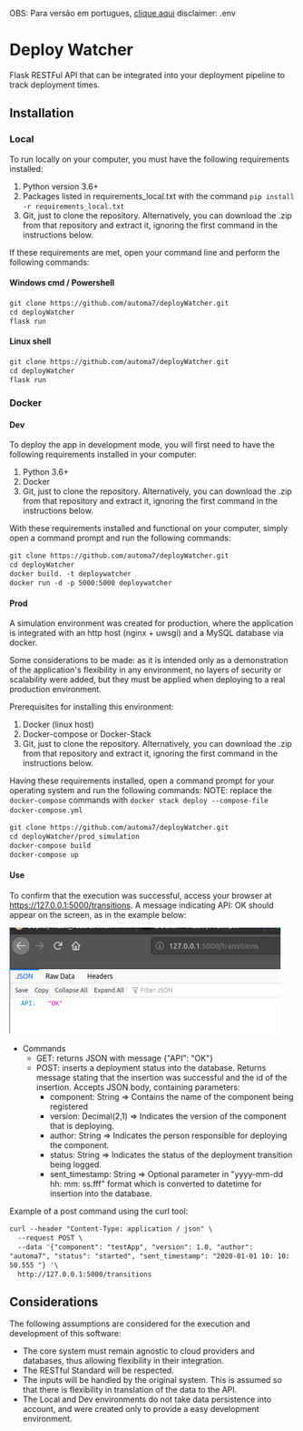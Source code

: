 OBS: Para versão em portugues, [clique aqui](README_ptBR.md)
disclaimer: .env 
# Deploy Watcher

Flask RESTFul API that can be integrated into your deployment pipeline to track deployment times.

## Installation

### Local
To run locally on your computer, you must have the following requirements installed:
1. Python version 3.6+
2. Packages listed in requirements_local.txt with the command `pip install -r requirements_local.txt`
3. Git, just to clone the repository. Alternatively, you can download the .zip from that repository and extract it,
ignoring the first command in the instructions below.

If these requirements are met, open your command line and perform the following commands:
#### Windows cmd / Powershell
    git clone https://github.com/automa7/deployWatcher.git
    cd deployWatcher
    flask run
    
#### Linux shell
    git clone https://github.com/automa7/deployWatcher.git
    cd deployWatcher
    flask run

### Docker
#### Dev
To deploy the app in development mode, you will first need to have the following requirements installed in your
computer:
1. Python 3.6+
2. Docker
3. Git, just to clone the repository. Alternatively, you can download the .zip from that repository and extract it,
ignoring the first command in the instructions below.

With these requirements installed and functional on your computer, simply open a command prompt and run the following
commands:

    git clone https://github.com/automa7/deployWatcher.git
    cd deployWatcher
    docker build. -t deploywatcher
    docker run -d -p 5000:5000 deploywatcher

#### Prod
A simulation environment was created for production, where the application is integrated with an http host (nginx + 
uwsgi) and a MySQL database via docker.

Some considerations to be made: as it is intended only as a demonstration of the application's flexibility in any 
environment, no layers of security or scalability were added, but they must be applied when deploying to a real 
production environment.

Prerequisites for installing this environment:
1. Docker (linux host)
2. Docker-compose or Docker-Stack
3. Git, just to clone the repository. Alternatively, you can download the .zip from that repository and extract it,
ignoring the first command in the instructions below.

Having these requirements installed, open a command prompt for your operating system and run the following commands:
NOTE: replace the `docker-compose` commands with `docker stack deploy --compose-file docker-compose.yml`

    git clone https://github.com/automa7/deployWatcher.git
    cd deployWatcher/prod_simulation
    docker-compose build
    docker-compose up


#### Use
To confirm that the execution was successful, access your browser at https://127.0.0.1:5000/transitions. A
message indicating API: OK should appear on the screen, as in the example below:

![](assets/img_api_ok.png)

* Commands
    * GET: returns JSON with message {"API": "OK"}
    * POST: inserts a deployment status into the database. Returns message stating that the insertion was successful 
    and the id of the insertion. Accepts JSON body, containing parameters:
        * component: String => Contains the name of the component being registered
        * version: Decimal(2,1) => Indicates the version of the component that is deploying.
        * author: String => Indicates the person responsible for deploying the component.
        * status: String => Indicates the status of the deployment transition being logged.
        * sent_timestamp: String => Optional parameter in "yyyy-mm-dd hh: mm: ss.fff" format which is converted to 
        datetime for insertion into the database.
        
Example of a post command using the curl tool:

    curl --header "Content-Type: application / json" \
      --request POST \
      --data '{"component": "testApp", "version": 1.0, "author": "automa7", "status": "started", "sent_timestamp": "2020-01-01 10: 10: 50.555 "} '\
      http://127.0.0.1:5000/transitions

## Considerations
The following assumptions are considered for the execution and development of this software:
* The core system must remain agnostic to cloud providers and databases, thus allowing flexibility in
their integration.
* The RESTful Standard will be respected.
* The inputs will be handled by the original system. This is assumed so that there is flexibility in
translation of the data to the API.
* The Local and Dev environments do not take data persistence into account, and were created only to provide a
easy development environment.